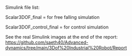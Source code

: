 Simulink file list:

Scalar3DOF_final = for free falling simulation

Scalar3DOF_control_final = for control simulation

See the real Simulink images at the end of the report: https://github.com/saeth40/Advanced-dynamics/tree/main/3Dof%20Industrial%20Robot/Report
